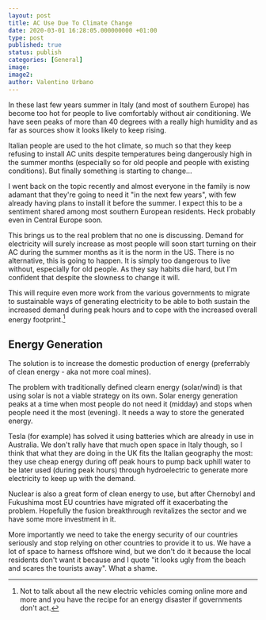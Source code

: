 ```yaml
---
layout: post
title: AC Use Due To Climate Change
date: 2020-03-01 16:28:05.000000000 +01:00
type: post
published: true
status: publish
categories: [General]
image:
image2:
author: Valentino Urbano
---
```


In these last few years summer in Italy (and most of southern Europe) has become too hot for people to live comfortably without air conditioning. We have seen peaks of more than 40 degrees with a really high humidity and as far as sources show it looks likely to keep rising.

Italian people are used to the hot climate, so much so that they keep refusing to install AC units despite temperatures being dangerously high in the summer months (especially so for old people and people with existing conditions). But finally something is starting to change...

I went back on the topic recently and almost everyone in the family is now adamant that they're going to need it "in the next few years", with few already having plans to install it before the summer. I expect this to be a sentiment shared among most southern European residents. Heck probably even in Central Europe soon.

This brings us to the real problem that no one is discussing. Demand for electricity will surely increase as most people will soon start turning on their AC during the summer months as it is the norm in the US. There is no alternative, this is going to happen. It is simply too dangerous to live without, especially for old people. As they say habits diie hard, but I'm confident that despite the slowness to change it will.

This will require even more work from the various governments to migrate to sustainable ways of generating electricity to be able to both sustain the increased demand during peak hours and to cope with the increased overall energy footprint.[^1]

## Energy Generation

The solution is to increase the domestic production of energy (preferrably of clean energy - aka not more coal mines).

The problem with traditionally defined clearn energy (solar/wind) is that using solar is not a viable strategy on its own. Solar energy generation peaks at a time when most people do not need it (midday) and stops when people need it the most (evening). It needs a way to store the generated energy.

Tesla (for example) has solved it using batteries which are already in use in Australia. We don't rally have that much open space in Italy though, so I think that what they are doing in the UK fits the Italian geography the most: they use cheap energy during off peak hours to pump back uphill water to be later used (during peak hours) through hydroelectric to generate more electricity to keep up with the demand.

Nuclear is also a great form of clean energy to use, but after Chernobyl and Fukushima most EU countries have migrated off it exacerbating the problem. Hopefully the fusion breakthrough revitalizes the sector and we have some more investment in it.

More importantly we need to take the energy security of our countries seriously and stop relying on other countries to provide it to us. We have a lot of space to harness offshore wind, but we don't do it because the local residents don't want it because and I quote "it looks ugly from the beach and scares the tourists away". What a shame.

[^1]: Not to talk about all the new electric vehicles coming online more and more and you have the recipe for an energy disaster if governments don't act.
